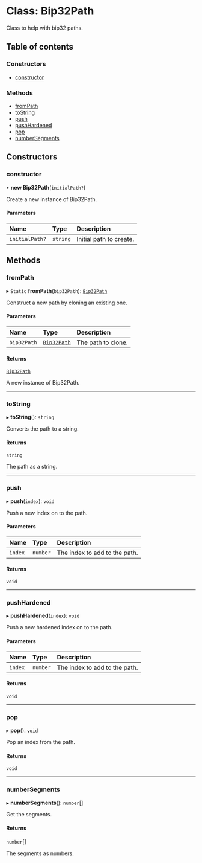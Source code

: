 # Class: Bip32Path

Class to help with bip32 paths.

## Table of contents

### Constructors

- [constructor](Bip32Path.md#constructor)

### Methods

- [fromPath](Bip32Path.md#frompath)
- [toString](Bip32Path.md#tostring)
- [push](Bip32Path.md#push)
- [pushHardened](Bip32Path.md#pushhardened)
- [pop](Bip32Path.md#pop)
- [numberSegments](Bip32Path.md#numbersegments)

## Constructors

### constructor

• **new Bip32Path**(`initialPath?`)

Create a new instance of Bip32Path.

#### Parameters

| Name | Type | Description |
| :------ | :------ | :------ |
| `initialPath?` | `string` | Initial path to create. |

## Methods

### fromPath

▸ `Static` **fromPath**(`bip32Path`): [`Bip32Path`](Bip32Path.md)

Construct a new path by cloning an existing one.

#### Parameters

| Name | Type | Description |
| :------ | :------ | :------ |
| `bip32Path` | [`Bip32Path`](Bip32Path.md) | The path to clone. |

#### Returns

[`Bip32Path`](Bip32Path.md)

A new instance of Bip32Path.

___

### toString

▸ **toString**(): `string`

Converts the path to a string.

#### Returns

`string`

The path as a string.

___

### push

▸ **push**(`index`): `void`

Push a new index on to the path.

#### Parameters

| Name | Type | Description |
| :------ | :------ | :------ |
| `index` | `number` | The index to add to the path. |

#### Returns

`void`

___

### pushHardened

▸ **pushHardened**(`index`): `void`

Push a new hardened index on to the path.

#### Parameters

| Name | Type | Description |
| :------ | :------ | :------ |
| `index` | `number` | The index to add to the path. |

#### Returns

`void`

___

### pop

▸ **pop**(): `void`

Pop an index from the path.

#### Returns

`void`

___

### numberSegments

▸ **numberSegments**(): `number`[]

Get the segments.

#### Returns

`number`[]

The segments as numbers.

